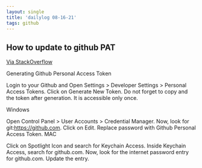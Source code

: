 ```yaml
---
layout: single
title: 'dailylog 08-16-21'
tags: github
---
```


## How to update to github PAT

[Via StackOverflow](https://stackoverflow.com/questions/68775869/support-for-password-authentication-was-removed-please-use-a-personal-access-to)

Generating Github Personal Access Token

Login to your Github and Open Settings > Developer Settings > Personal Access Tokens.
Click on Generate New Token.
Do not forget to copy and the token after generation. It is accessible only once.

Windows

Open Control Panel > User Accounts > Credential Manager.
Now, look for git:https://github.com.
Click on Edit.
Replace password with Github Personal Access Token.
MAC

Click on Spotlight Icon and search for Keychain Access.
Inside Keychain Access, search for github.com.
Now, look for the internet password entry for github.com.
Update the entry.
